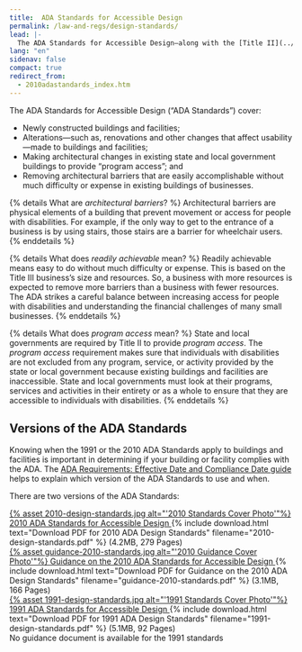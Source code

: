 ```yaml
---
title:  ADA Standards for Accessible Design
permalink: /law-and-regs/design-standards/
lead: |-
  The ADA Standards for Accessible Design—along with the [Title II](../title-ii-2010-regulations/) and [Title III](../title-iii-regulations/) regulations—say what is required for a building or facility to be physically accessible to people with disabilities.
lang: "en"
sidenav: false
compact: true
redirect_from:
  - 2010adastandards_index.htm
---
```


The ADA Standards for Accessible Design (“ADA Standards”) cover:
- Newly constructed buildings and facilities;
- Alterations—such as, renovations and other changes that affect usability—made to
buildings and facilities;
- Making architectural changes in existing state and local government buildings to provide “program access”; and
- Removing architectural barriers that are easily accomplishable without much difficulty
or expense in existing buildings of businesses.

{% details What are <em>architectural barriers</em>? %}
Architectural barriers are physical elements of a building that prevent movement or access for people with disabilities. For example, if the only way to get to the entrance of a business is by using stairs, those stairs are a barrier for wheelchair users.
{% enddetails %}

{% details What does <em>readily achievable</em> mean? %}
Readily achievable means easy to do without much difficulty or expense. This is based on the Title III business’s size and resources. So, a business with more resources is expected to remove more barriers than a business with fewer resources. The ADA strikes a careful balance between increasing access for people with disabilities and understanding the financial challenges of many small businesses.
{% enddetails %}

{% details What does <em>program access</em> mean? %}
State and local governments are required by Title II to provide *program access*. The *program access* requirement makes sure that individuals with disabilities are not excluded from any program, service, or activity provided by the state or local government because existing buildings and facilities are inaccessible. State and local governments must look at their programs, services and activities in their entirety or as a whole to ensure that they are accessible to individuals with disabilities.
{% enddetails %}

## Versions of the ADA Standards

Knowing when the 1991 or the 2010 ADA Standards apply to buildings and facilities is important in determining if your building or facility complies with the ADA. The [ADA Requirements: Effective Date and Compliance Date guide](https://archive.ada.gov/revised_effective_dates-2010.htm) helps to explain which version of the ADA Standards to use and when.

There are two versions of the ADA Standards:

<div class="standards-and-guidance">
<div class="document">
<a href="{{'/law-and-regs/design-standards/2010-stds' | relative_url}}">
{% asset 2010-design-standards.jpg alt="'2010 Standards Cover Photo'"%}
2010 ADA Standards for Accessible Design
</a>
{% include download.html text="Download PDF for 2010 ADA Design Standards" filename="2010-design-standards.pdf" %} (4.2MB, 279 Pages)
</div>

<div class="document">
<a href="{{'/law-and-regs/design-standards/standards-guidance' | relative_url}}">
{% asset guidance-2010-standards.jpg alt="'2010 Guidance Cover Photo'"%}
Guidance on the 2010 ADA Standards for Accessible Design
</a>
{% include download.html text="Download PDF for Guidance on the 2010 ADA Design Standards" filename="guidance-2010-standards.pdf" %} (3.1MB, 166 Pages)
</div>
</div>

<div class="standards-and-guidance">
<div class="document">
<a href="{{'/law-and-regs/design-standards/1991-design-standards' | relative_url}}">
{% asset 1991-design-standards.jpg alt="'1991 Standards Cover Photo'"%}
1991 ADA Standards for Accessible Design
</a>
{% include download.html text="Download PDF for 1991 ADA Design Standards" filename="1991-design-standards.pdf" %} (5.1MB, 92 Pages)
</div>
<div class="document">
<span class="usa-sr-only">No guidance document is available for the 1991 standards</span>
</div>
</div>
